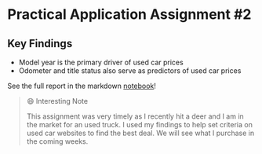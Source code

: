 # Practical Application Assignment #2

## Key Findings

- Model year is the primary driver of used car prices
- Odometer and title status also serve as predictors of used car prices

See the full report in the markdown [notebook](practical_application_2.ipynb)!


> :smile: Interesting Note
> 
> This assignment was very timely as I recently hit a deer and I am in the
> market for an used truck. I used my findings to help set criteria on
> used car websites to find the best deal. We will see what I purchase
> in the coming weeks.
